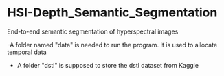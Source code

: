 # HSI-Depth_Semantic_Segmentation
End-to-end semantic segmentation of hyperspectral images 

-A folder named "data" is needed to run the program. It is used to allocate temporal data
- A folder "dstl" is supposed to store the dstl dataset from Kaggle
